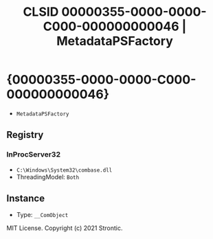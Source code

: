 ﻿---
title: "CLSID 00000355-0000-0000-C000-000000000046 | MetadataPSFactory"
excerpt: What is COM-Object CLSID 00000355-0000-0000-C000-000000000046?
---

# {00000355-0000-0000-C000-000000000046}

* `MetadataPSFactory`

## Registry


### InProcServer32

* `C:\Windows\System32\combase.dll`
* ThreadingModel: `Both`

## Instance

* Type: `__ComObject`

MIT License. Copyright (c) 2021 Strontic.


